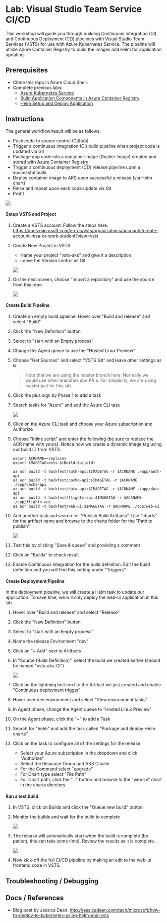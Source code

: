 # Lab: Visual Studio Team Service CI/CD

This workshop will guide you through building Continuous Integration (CI) and Continuous Deployment (CD) pipelines with Visual Studio Team Services (VSTS) for use with Azure Kubernetes Service. The pipeline will utilize Azure Container Registry to build the images and Helm for application updating. 

## Prerequisites 

* Clone this repo in Azure Cloud Shell.
* Complete previous labs:
    * [Azure Kubernetes Service](../../create-aks-cluster/README.md)
    * [Build Application Components in Azure Container Registry](../../build-application/README.md)
    * [Helm Setup and Deploy Application](../../helm-setup-deploy/README.md)

## Instructions

The general workflow/result will be as follows:

- Push code to source control (Github)
- Trigger a continuous integration (CI) build pipeline when project code is updated via Git
- Package app code into a container image (Docker Image) created and stored with Azure Container Registry
- Trigger a continuous deployment (CD) release pipeline upon a successful build
- Deploy container image to AKS upon successful a release (via Helm chart)
- Rinse and repeat upon each code update via Git
- Profit

![](workflow.png)


#### Setup VSTS and Project

1. Create a VSTS account. Follow the steps here: https://docs.microsoft.com/en-us/vsts/organizations/accounts/create-account-msa-or-work-student?view=vsts 

2. Create New Project in VSTS

    * Name your project "vsts-aks" and give it a description.
    * Leave the Version control as Git

    ![](vsts-new-project.png)

3. On the next screen, choose "import a repository" and use the source from this repo

    ![](vsts-import.png)

#### Create Build Pipeline

1. Create an empty build pipeline. Hover over "Build and release" and select "Build"
2. Click the "New Definition" button
3. Select to "start with an Empty process"
4. Change the Agent queue to use the "Hosted Linux Preview"
5. Choose "Get Sources" and select "VSTS Git" and leave other settings as is

    > Note that we are using the master branch here. Normally we would use other branches and PR's. For simplicity, we are using master just for this lab.

6. Click the plus sign by Phase 1 to add a task
7. Search tasks for "Azure" and add the Azure CLI task

    ![](vsts-azurecli.png)

8. Click on the Azure CLI task and choose your Azure subscription and Authorize
9. Choose "Inline script" and enter the following (be sure to replace the ACR name with yours). Notice how we create a dynamic image tag using our build ID from VSTS.

    ```
    export ACRNAME=<replace>
    export IMAGETAG=vsts-$(Build.BuildId)

    az acr build -t hackfest/auth-api:$IMAGETAG -r $ACRNAME ./app/auth-api
    az acr build -t hackfest/cache-api:$IMAGETAG -r $ACRNAME ./app/cache-api
    az acr build -t hackfest/data-api:$IMAGETAG -r $ACRNAME ./app/data-api
    az acr build -t hackfest/flights-api:$IMAGETAG -r $ACRNAME ./app/flights-api
    az acr build -t hackfest/web-ui:$IMAGETAG -r $ACRNAME ./app/web-ui
    ```

10. Add another task and search for "Publish Build Artifacts". Use "charts" for the artifact name and browse to the charts folder for the "Path to publish"

    ![](vsts-artifact.png)

11. Test this by clicking "Save & queue" and providing a comment
12. Click on "Builds" to check result
13. Enable Continuous integration for the build definition. Edit the build definition and you will find this setting under "Triggers"


#### Create Deployment Pipeline

In the deployment pipeline, we will create a Helm task to update our application. To save time, we will only deploy the web-ui application in this lab. 

1. Hover over "Build and release" and select "Release"
2. Click the "New Definition" button
3. Select to "start with an Empty process"
4. Name the release Environment "dev"
5. Click on "+ Add" next to Artifacts
6. In "Source (Build Definition)", select the build we created earlier (should be named "vsts-aks-CI")

    ![](vsts-release-artifact.png)

7. Click on the lightning bolt next to the Artifact we just created and enable "Continuous deployment trigger"
8. Hover over dev environment and select "View environment tasks"
9. In Agent phase, change the Agent queue to "Hosted Linux Preview"
10. On the Agent phase, click the "+" to add a Task
11. Search for "helm" and add the task called "Package and deploy Helm charts"
12. Click on the task to configure all of the settings for the release
    
    * Select your Azure subscription in the dropdown and click "Authorize"
    * Select the Resource Group and AKS Cluster
    * For the Command select "upgrade"
    * For Chart type select "File Path"
    * For Chart path, click the "..." button and browse to the "web-ui" chart in the charts directory

#### Run a test build

1. In VSTS, click on Builds and click the "Queue new build" button
2. Monitor the builds and wait for the build to complete

    ![](vsts-build.png)

3. The release will automatically start when the build is complete (be patient, this can take some time). Review the results as it is complete. 

    ![](vsts-release.png)

4. Now kick-off the full CI/CD pipeline by making an edit to the web-ui frontend code in VSTS.

## Troubleshooting / Debugging

## Docs / References

* Blog post by Jessica Dean. http://jessicadeen.com/tech/microsoft/how-to-deploy-to-kubernetes-using-helm-and-vsts 